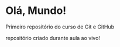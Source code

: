 # Olá, Mundo!
 Primeiro repositório do curso de Git e GitHub

repositório criado durante aula ao vivo!